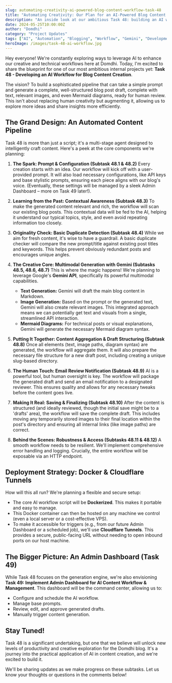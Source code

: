 ```yaml
---
slug: automating-creativity-ai-powered-blog-content-workflow-task-48
title: "Automating Creativity: Our Plan for an AI-Powered Blog Content Workflow (Task 48)"
description: "An inside look at our ambitious Task 48: building an AI workflow to generate blog posts, from prompt to draft, using Gemini, Docker, and more!"
date: 2024-05-25T10:00:00Z
author: "Domdhi"
category: "Project Updates"
tags: ["AI", "Automation", "Blogging", "Workflow", "Gemini", "Development Update", "Project Update", "TaskMaster"]
heroImage: /images/task-48-ai-workflow.jpg
---
```


Hey everyone! We're constantly exploring ways to leverage AI to enhance our creative and technical workflows here at Domdhi. Today, I'm excited to share the blueprint for one of our most ambitious internal projects yet: **Task 48 - Developing an AI Workflow for Blog Content Creation**.

The vision? To build a sophisticated pipeline that can take a simple prompt and generate a complete, well-structured blog post draft, complete with text, relevant images, and even Mermaid diagrams, ready for human review. This isn't about replacing human creativity but augmenting it, allowing us to explore more ideas and share insights more efficiently.

## The Grand Design: An Automated Content Pipeline

Task 48 is more than just a script; it's a multi-stage agent designed to intelligently craft content. Here's a peek at the core components we're planning:

1.  **The Spark: Prompt & Configuration (Subtask 48.1 & 48.2)**
    Every creation starts with an idea. Our workflow will kick off with a user-provided prompt. It will also load necessary configurations, like API keys and base stylistic prompts, ensuring each piece aligns with our blog's voice. (Eventually, these settings will be managed by a sleek Admin Dashboard – more on Task 49 later!).

2.  **Learning from the Past: Contextual Awareness (Subtask 48.3)**
    To make the generated content relevant and rich, the workflow will scan our existing blog posts. This contextual data will be fed to the AI, helping it understand our typical topics, style, and even avoid repeating information too closely.

3.  **Originality Check: Basic Duplicate Detection (Subtask 48.4)**
    While we aim for fresh content, it's wise to have a guardrail. A basic duplicate checker will compare the new prompt/title against existing post titles and keywords. This helps prevent obviously redundant posts and encourages unique angles.

4.  **The Creative Core: Multimodal Generation with Gemini (Subtasks 48.5, 48.6, 48.7)**
    This is where the magic happens! We're planning to leverage Google's **Gemini API**, specifically its powerful multimodal capabilities.
    *   **Text Generation:** Gemini will draft the main blog content in Markdown.
    *   **Image Generation:** Based on the prompt or the generated text, Gemini will also create relevant images. This integrated approach means we can potentially get text and visuals from a single, streamlined API interaction.
    *   **Mermaid Diagrams:** For technical posts or visual explanations, Gemini will generate the necessary Mermaid diagram syntax.

5.  **Putting It Together: Content Aggregation & Draft Structuring (Subtask 48.8)**
    Once all elements (text, image paths, diagram syntax) are generated, the workflow will aggregate them. It will also prepare the necessary file structure for a new draft post, including creating a unique slug-based directory.

6.  **The Human Touch: Email Review Notification (Subtask 48.9)**
    AI is a powerful tool, but human oversight is key. The workflow will package the generated draft and send an email notification to a designated reviewer. This ensures quality and allows for any necessary tweaks before the content goes live.

7.  **Making It Real: Saving & Finalizing (Subtask 48.10)**
    After the content is structured (and ideally reviewed, though the initial save might be to a 'drafts' area), the workflow will save the complete draft. This includes moving any temporarily stored images to their final location within the post's directory and ensuring all internal links (like image paths) are correct.

8.  **Behind the Scenes: Robustness & Access (Subtasks 48.11 & 48.12)**
    A smooth workflow needs to be resilient. We'll implement comprehensive error handling and logging. Crucially, the entire workflow will be exposable via an HTTP endpoint.

## Deployment Strategy: Docker & Cloudflare Tunnels

How will this all run? We're planning a flexible and secure setup:
*   The core AI workflow script will be **Dockerized**. This makes it portable and easy to manage.
*   This Docker container can then be hosted on any machine we control (even a local server or a cost-effective VPS).
*   To make it accessible for triggers (e.g., from our future Admin Dashboard or a scheduled job), we'll use **Cloudflare Tunnels**. This provides a secure, public-facing URL without needing to open inbound ports on our host machine.

## The Bigger Picture: An Admin Dashboard (Task 49)

While Task 48 focuses on the generation engine, we're also envisioning **Task 49: Implement Admin Dashboard for AI Content Workflow & Management**. This dashboard will be the command center, allowing us to:
*   Configure and schedule the AI workflow.
*   Manage base prompts.
*   Review, edit, and approve generated drafts.
*   Manually trigger content generation.

## Stay Tuned!

Task 48 is a significant undertaking, but one that we believe will unlock new levels of productivity and creative exploration for the Domdhi blog. It's a journey into the practical application of AI in content creation, and we're excited to build it.

We'll be sharing updates as we make progress on these subtasks. Let us know your thoughts or questions in the comments below! 